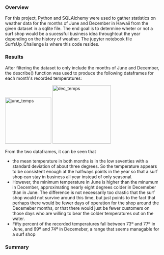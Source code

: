 ### Overview 
For this project, Python and SQLAlchemy were used to gather statistics on weather data for the months of June and December in Hawaii from the given dataset in a sqlite file. The end goal is to determine wheter or not a surf shop would be a sucessful business idea throughtout the year depending on the history of weather. The jupyter notebook file SurfsUp_Challenge is where this code resides.

### Results 
After filtering the dataset to only include the months of June and December, the describe() function was used to produce the following dataframes for each month's recorded temperatures:

<img width="150" alt="june_temps" src="https://user-images.githubusercontent.com/85901073/135123081-3caaa3d2-2057-4aa1-ae17-25f0d10de5a2.png">

<img width="190" alt="dec_temps" src="https://user-images.githubusercontent.com/85901073/135123107-67a74410-0869-433e-8bb7-00f3987d559a.png">

From the two dataframes, it can be seen that 
- the mean temperature in both months is in the low seventies with a standard deviation of about three degrees. So the temperature appears to be consistent enough at the halfways points in the year so that a surf shop can stay in business all year instead of only seasonal.  
- However, the minimum temperature in June is higher than the minumum in December, approximating nearly eight degrees colder in Decemeber than in June. The difference is not necessarily too drastic that the surf shop would not survive around this time, but just points to the fact that perhaps there would be fewer days of operation for the shop around the Decemeber months, or that there would just be fewer customers on those days who are willing to bear the colder temperatures out on the water.
- Fifty percent of the recorded temperatures fall between 73º and 77º in June, and 69º and 74º in Decemeber, a range that seems managable for a surf shop 

### Summary 
